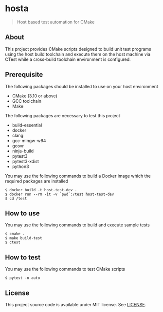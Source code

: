 # hosta

> Host based test automation for CMake

## About

This project provides CMake scripts designed to build unit test programs using the host build toolchain and execute them on the host machine via CTest while a cross-build toolchain environment is configured.


## Prerequisite

The following packages should be installed to use on your host environment

- CMake (3.10 or above)
- GCC toolchain
- Make

The following packages are necessary to test this project

- build-essential
- docker
- clang
- gcc-mingw-w64
- gcovr
- ninja-build
- pytest3
- pytest3-xdist
- python3

You may use the following commands to build a Docker image which the required packages are installed

    $ docker build -t host-test-dev .
    $ docker run --rm -it -v `pwd`:/test host-test-dev
    $ cd /test


## How to use

You may use the following commands to build and execute sample tests

    $ cmake .
    $ make build-test
    $ ctest


## How to test

You may use the following commands to test CMake scripts

    $ pytest -n auto


## License

This project source code is available under MIT license. See [LICENSE](LICENSE).
